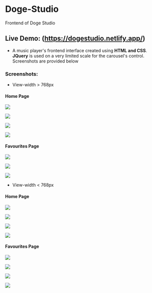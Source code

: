 # Doge-Studio
Frontend of Doge Studio

## Live Demo: (https://dogestudio.netlify.app/)

- A music player's frontend interface created using **HTML and CSS**. **JQuery** is used on a very limited scale for the carousel's control.
Screenshots are provided below

### Screenshots:

- View-width > 768px

#### Home Page

![](screenshots/01_index.PNG)

![](screenshots/02_index.PNG)

![](screenshots/03_index.PNG)

![](screenshots/04_index.PNG)

#### Favourites Page

![](screenshots/05_favourites.PNG)

![](screenshots/06_favourites.PNG)

![](screenshots/07_favourites.PNG)


- View-width < 768px

#### Home Page

![](screenshots/08_mobile_index.PNG)

![](screenshots/09_mobile_index.PNG)

![](screenshots/10_mobile_index.PNG)

![](screenshots/11_mobile_index.PNG)

#### Favourites Page

![](screenshots/12_mobile_favourites.PNG)

![](screenshots/13_mobile_favourites.PNG)

![](screenshots/14_mobile_favourites.PNG)

![](screenshots/15_mobile_favourites.PNG)
